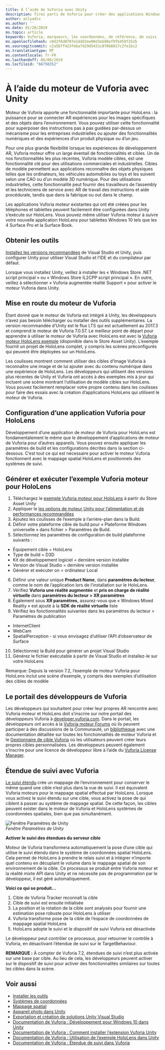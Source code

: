 ```yaml
---
title: À l’aide de Vuforia avec Unity
description: Tirez parti de Vuforia pour créer des applications Windows Mixed Reality dans Unity.
author: ailyadis
ms.author: ''
ms.date: 01/28/2019
ms.topic: article
keywords: Vuforia, marqueurs, les coordonnées, de référence, de suivi
ms.openlocfilehash: c0d2f6d0707e1ddd3ee00d3eb80af9fb459f252b
ms.sourcegitcommit: c2a5bff423feba7d29d5431c870b6017c2fe1bc2
ms.translationtype: MT
ms.contentlocale: fr-FR
ms.lasthandoff: 06/06/2019
ms.locfileid: "66750352"
---
```

# <a name="using-vuforia-engine-with-unity"></a>À l’aide du moteur de Vuforia avec Unity

Moteur de Vuforia apporte une fonctionnalité importante pour HoloLens : la puissance pour se connecter AR expériences pour les images spécifiques et des objets dans l’environnement. Vous pouvez utiliser cette fonctionnalité pour superposer des instructions pas à pas guidées par-dessus un mécanisme pour les entreprises industrielles ou ajouter des fonctionnalités numériques et des expériences d’un produit physique ou d’un jeu. 

Pour une plus grande flexibilité lorsque les expériences de développement AR, Vuforia moteur offre un large éventail de fonctionnalités et cibles. Un de nos fonctionnalités les plus récentes, Vuforia modèle cibles, est une fonctionnalité clé pour des utilisations commerciales et industrielles. Cibles de modèle permettent aux applications reconnaître des objets physiques telles que les ordinateurs, les véhicules automobiles ou toys et les suivent selon une CAO ou d’un modèle 3D numérique. Pour des utilisations industrielles, cette fonctionnalité peut fournir des travailleurs de l’assembly et les techniciens de service avec AR de travail des instructions et aide procédurale, tandis que dans la fabrique ou out dans le champ. 

Les applications Vuforia moteur existantes qui ont été créées pour les téléphones et tablettes peuvent facilement être configurées dans Unity s’exécute sur HoloLens. Vous pouvez même utiliser Vuforia moteur à suivre votre nouvelle application HoloLens pour tablettes Windows 10 tels que les 4 Surface Pro et la Surface Book.

## <a name="get-the-tools"></a>Obtenir les outils

[Installez les versions recommandées](install-the-tools.md) de Visual Studio et Unity, puis configurer Unity pour utiliser Visual Studio et l’IDE et du compilateur par défaut. 

Lorsque vous installez Unity, veillez à installer les « Windows Store .NET script principal » ou « Windows Store IL2CPP script principal ». En outre, veillez à sélectionner « Vuforia augmentée réalité Support » pour activer le moteur Vuforia dans Unity.


## <a name="getting-started-with-vuforia-engine"></a>Mise en route du moteur de Vuforia

Étant donné que le moteur de Vuforia est intégré à Unity, les développeurs n’avez pas besoin télécharger ou installer des outils supplémentaires. La version recommandée d’Unity est le flux LTS qui est actuellement au 2017.3 et comprend le moteur de Vuforia 7.0.57. Le meilleur point de départ pour apprendre à utiliser le moteur de Vuforia avec HoloLens est avec la [Vuforia moteur HoloLens exemple](https://assetstore.unity.com/packages/templates/packs/vuforia-hololens-sample-101553) (disponible dans le Store Asset Unity). L’exemple fournit un projet de HoloLens complet, y compris les scènes préconfigurés qui peuvent être déployées sur un HoloLens.

Les coulisses montrent comment utiliser des cibles d’Image Vuforia à reconnaître une image et de lui ajouter avec du contenu numérique dans une expérience de HoloLens. Les développeurs qui utilisent des versions plus récentes de Unity et Vuforia ont accès à des exemples mis à jour qui incluent une scène montrant l’utilisation de modèle cibles sur HoloLens. Vous pouvez facilement remplacer votre propre contenu dans les coulisses pour faire des essais avec la création d’applications HoloLens qui utilisent le moteur de Vuforia.


## <a name="configuring-a-vuforia-app-for-hololens"></a>Configuration d’une application Vuforia pour HoloLens

Développement d’une application de moteur de Vuforia pour HoloLens est fondamentalement le même que le développement d’applications de moteur de Vuforia pour d’autres appareils. Vous pouvez ensuite appliquer les paramètres de build et les configurations décrites dans la section ci-dessous. C’est tout ce qui est nécessaire pour activer le moteur Vuforia fonctionnent avec le mappage spatial HoloLens et positionnels des systèmes de suivi.

## <a name="build-and-run-the-vuforia-engine-sample-for-hololens"></a>Générer et exécuter l’exemple Vuforia moteur pour HoloLens
1.  Téléchargez le [exemple Vuforia moteur pour HoloLens](https://assetstore.unity.com/packages/templates/packs/vuforia-hololens-sample-101553) à partir du Store Asset Unity
2.  Appliquer le [les options de moteur Unity pour l’alimentation et de performances recommandées](performance-recommendations-for-unity.md)
3.  Ajoutez les coulisses de l’exemple à l’arrière-plan dans la Build.
4.  Définir votre plateforme cible de build pour « Plateforme Windows universelle » dans fichier > Paramètres de Build.
5.  Sélectionnez les paramètres de configuration de build plateforme suivants : 
   * Équipement cible = HoloLens
   * Type de build = D3D
   * Kit de développement logiciel = dernière version installée
   * Version de Visual Studio = dernière version installée
   * Générer et exécuter on = ordinateur Local
6.  Définir une valeur unique **Product Name**, dans **paramètres du lecteur**, comme le nom de l’application lors de l’installation sur le HoloLens.
7.  Vérifiez **Vuforia une réalité augmentée** et **pris en charge de réalité virtuelle** dans **paramètres du lecteur > XR paramètres**
8.  Également sous **XR paramètres**, assurez-vous que « Windows Mixed Reality » est ajouté à la **SDK de réalité virtuelle** liste
9.  Vérifiez les fonctionnalités suivantes dans les paramètres du lecteur > Paramètres de publication 
   * InternetClient
   * WebCam
   * SpatialPerception - si vous envisagez d’utiliser l’API d’observateur de Surface
10. Sélectionnez la Build pour générer un projet Visual Studio
11. Générez le fichier exécutable à partir de Visual Studio et installez-le sur votre HoloLens

Remarque: Depuis la version 7.2, l’exemple de moteur Vuforia pour HoloLens inclut une scène d’exemple, y compris des exemples d’utilisation des cibles de modèle

## <a name="the-vuforia-developer-portal"></a>Le portail des développeurs de Vuforia

Les développeurs qui souhaitent pour créer leur propres AR rencontre avec Vuforia moteur et HoloLens doit s’inscrire sur notre portail des développeurs Vuforia à [developer.vuforia.com](https://developer.vuforia.com/). Dans le portail, les développeurs ont accès à la [Vuforia moteur Forums](https://developer.vuforia.com/forum) où ils peuvent participer à des discussions de la Communauté, un [bibliothèque](https://library.vuforia.com/) avec une documentation détaillée sur toutes les fonctionnalités de moteur Vuforia et le [ Gestionnaire de cible Vuforia](https://developer.vuforia.com/target-manager) où les utilisateurs peuvent créer leurs propres cibles personnalisées. Les développeurs peuvent également s’inscrire pour une licence de développeur libre à l’aide du [Vuforia License Manager](https://developer.vuforia.com/license-manager).

## <a name="extended-tracking-with-vuforia"></a>Étendue de suivi avec Vuforia

[Le suivi étendu](https://library.vuforia.com/articles/Training/Extended-Tracking) crée un mappage de l’environnement pour conserver le même quand une cible n’est plus dans la vue de suivi. Il est équivalent Vuforia moteurs pour le mappage spatial effectué par HoloLens. Lorsque vous activez le suivi étendu sur une cible, vous activez la pose de qui ciblent à passer au système de mappage spatial. De cette façon, les cibles peuvent exister dans le moteur de Vuforia et HoloLens systèmes de coordonnées spatiales, bien que pas simultanément.

![Fenêtre Paramètres de Unity](images/vuforia-extendedtracking.png)<br>
*Fenêtre Paramètres de Unity*

**Activer le suivi des étendues du serveur cible**

Moteur de Vuforia transformera automatiquement la pose d’une cible qui utilise le suivi étendu dans le système de coordonnées spatial HoloLens. Cela permet de HoloLens à prendre le relais suivi et à intégrer n’importe quel contenu en décuplant le volume dans le mappage spatial de son environnement de la cible. Ce processus se produit entre Vuforia moteur et la réalité mixte API dans Unity et ne nécessite pas de programmation par le développeur, il est géré automatiquement.

**Voici ce qui se produit...**
1. Cible de Vuforia Tracker reconnaît la cible
2. Cible de suivi est ensuite initialisée
3. La position et la rotation de la cible sont analysés pour fournir une estimation pose robuste pour HoloLens à utiliser
4. Vuforia transforme pose de la cible de l’espace de coordonnées de mappage spatial HoloLens
5. HoloLens adopte le suivi et le dispositif de suivi Vuforia est désactivée

Le développeur peut contrôler ce processus, pour retourner le contrôle à Vuforia, en désactivant l’étendue de suivi sur le TargetBehaviour.

**REMARQUE :** À compter de Vuforia 7.2, étendues de suivi n’est plus activée sur une base par cible. Au lieu de cela, les développeurs peuvent activer sur le dispositif de suivi pour activer des fonctionnalités similaires sur toutes les cibles dans la scène.


## <a name="see-also"></a>Voir aussi
* [Installer les outils](install-the-tools.md)
* [Systèmes de coordonnées](coordinate-systems.md)
* [Mappage spatial](spatial-mapping.md)
* [Appareil photo dans Unity](camera-in-unity.md)
* [Exportation et création de solutions Unity Visual Studio](exporting-and-building-a-unity-visual-studio-solution.md)
* [Documentation de Vuforia : Développement pour Windows 10 dans Unity](https://library.vuforia.com/articles/Solution/Developing-for-Windows-10-in-Unity)
* [Documentation de Vuforia : Comment installer l’extension Vuforia Unity](https://library.vuforia.com/articles/Solution/Installing-the-Unity-Extension)
* [Documentation de Vuforia : Utilisation de l’exemple HoloLens dans Unity](https://library.vuforia.com/articles/Solution/Working-with-the-HoloLens-sample-in-Unity)
* [Documentation de Vuforia : Étendue de suivi dans Vuforia](https://library.vuforia.com/articles/Training/Extended-Tracking)
